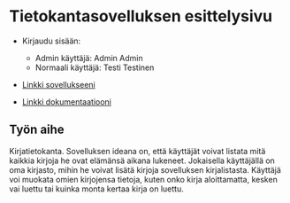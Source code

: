 ﻿# Tietokantasovelluksen esittelysivu


* Kirjaudu sisään:
	* Admin käyttäjä: Admin Admin
	* Normaali käyttäjä: Testi Testinen

* [Linkki sovellukseeni](http://mclantta.users.cs.helsinki.fi/tsohaa/)

* [Linkki dokumentaatiooni](https://github.com/mclantta/Tsoha-Bootstrap/blob/master/doc/kirjalista-sovellus.pdf)

## Työn aihe

Kirjatietokanta. Sovelluksen ideana on, että käyttäjät voivat listata mitä kaikkia kirjoja he ovat elämänsä aikana lukeneet. Jokaisella käyttäjällä on oma kirjasto, mihin he voivat lisätä kirjoja sovelluksen kirjalistasta. Käyttäjä voi muokata omien kirjojensa tietoja, kuten onko kirja aloittamatta, kesken vai luettu tai kuinka monta kertaa kirja on luettu.
